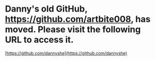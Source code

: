 # Danny's old GitHub, https://github.com/artbite008, has moved. Please visit the following URL to access it.
[https://github.com/dannyshe](https://github.com/dannyshe)
